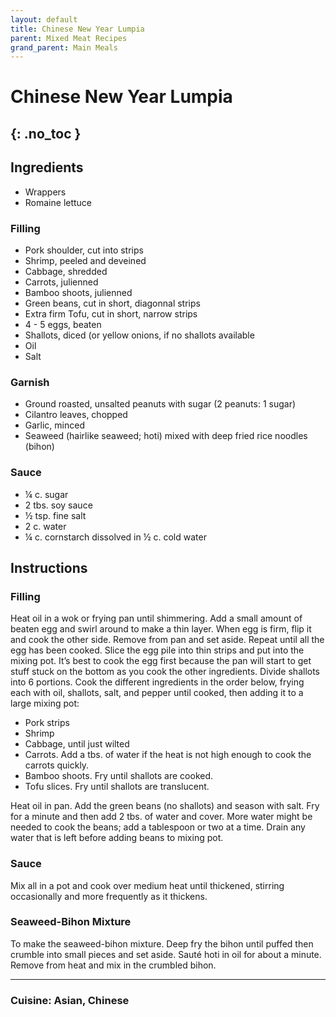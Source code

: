 ```yaml
---
layout: default
title: Chinese New Year Lumpia
parent: Mixed Meat Recipes
grand_parent: Main Meals
---
```


# Chinese New Year Lumpia
{: .no_toc }
---

## Ingredients
<ul>
	<li>Wrappers</li>
	<li>Romaine lettuce</li>
</ul>

### Filling
<ul>
	<li>Pork shoulder, cut into strips</li>
	<li>Shrimp, peeled and deveined</li>
	<li>Cabbage, shredded</li>
	<li>Carrots, julienned </li>
	<li>Bamboo shoots, julienned</li>
	<li>Green beans, cut in short, diagonnal strips </li>
	<li>Extra firm Tofu, cut in short, narrow strips</li>
	<li>4 - 5 eggs, beaten</li>
	<li>Shallots, diced (or yellow onions, if no shallots available</li>
	<li>Oil</li>
	<li>Salt</li>
</ul>

### Garnish
<ul>
	<li>Ground roasted, unsalted peanuts with sugar (2 peanuts: 1 sugar)</li>
	<li>Cilantro leaves, chopped</li>
	<li>Garlic, minced</li>
	<li>Seaweed (hairlike seaweed; hoti) mixed with deep fried rice noodles (bihon)</li>
</ul>

### Sauce
<ul>
	<li>¼ c. sugar</li>
	<li>2 tbs. soy sauce</li>
	<li>½ tsp. fine salt</li>
	<li>2 c. water</li>
	<li>¼ c. cornstarch dissolved in ½ c. cold water</li>
</ul>

## Instructions

### Filling
Heat oil in a wok or frying pan until shimmering. Add a small amount of beaten egg and swirl around to make a thin layer. When egg is firm, flip it and cook the other side. Remove from pan and set aside. Repeat until all the egg has been cooked. Slice the egg pile into thin strips and put into the mixing pot. It’s best to cook the egg first because the pan will start to get stuff stuck on the bottom as you cook the other ingredients. 
Divide shallots into 6 portions. Cook the different ingredients in the order below, frying each with oil, shallots, salt, and pepper until cooked, then adding it to a large mixing pot:
<ul>
	<li>Pork strips</li>
	<li>Shrimp</li>
	<li>Cabbage, until just wilted</li>
	<li>Carrots. Add a tbs. of water if the heat is not high enough to cook the carrots quickly.</li>
	<li>Bamboo shoots. Fry until shallots are cooked.</li>
	<li>Tofu slices. Fry until shallots are translucent.</li>
</ul>
Heat oil in pan. Add the green beans (no shallots) and season with salt. Fry for a minute and then add 2 tbs. of water and cover. More water might be needed to cook the beans; add a tablespoon or two at a time. Drain any water that is left before adding beans to mixing pot.

### Sauce
Mix all in a pot and cook over medium heat until thickened, stirring occasionally and more frequently as it thickens.

### Seaweed-Bihon Mixture
To make the seaweed-bihon mixture. Deep fry the bihon until puffed then crumble into small pieces and set aside. Sauté hoti in oil for about a minute. Remove from heat and mix in the crumbled bihon.

--- 

### Cuisine: Asian, Chinese